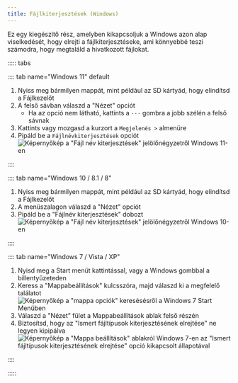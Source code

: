 ```yaml
---
title: Fájlkiterjesztések (Windows)
---
```


Ez egy kiegészítő rész, amelyben kikapcsoljuk a Windows azon alap viselkedését, hogy elrejti a fájlkiterjesztéseke, ami könnyebbé teszi számodra, hogy megtaláld a hivatkozott fájlokat.

::::: tabs

:::: tab name="Windows 11" default

1. Nyiss meg bármilyen mappát, mint például az SD kártyád, hogy elindítsd a Fájlkezelőt
1. A felső sávban válaszd a "Nézet" opciót
    - Ha az opció nem látható, kattints a `···` gombra a jobb szélén a felső sávnak
1. Kattints vagy mozgasd a kurzort a `Megjelenés >` almenüre
1. Pipáld be a `Fájlnévkiterjesztések` opciót ![Képernyőkép a "Fájl név kiterjesztések" jelölőnégyzetről Windows 11-en](/assets/images/windows-11-file-extensions.png)

::::

:::: tab name="Windows 10 / 8.1 / 8"

1. Nyiss meg bármilyen mappát, mint például az SD kártyád, hogy elindítsd a Fájlkezelőt
1. A menüszalagon válaszd a "Nézet" opciót
1. Pipáld be a "Fájlnév kiterjesztések" dobozt ![Képernyőkép a "Fájl név kiterjesztések" jelölőnégyzetről Windows 10-en](/assets/images/windows-10-file-extensions.png)

::::

:::: tab name="Windows 7 / Vista / XP"

1. Nyisd meg a Start menüt kattintással, vagy a Windows gombbal a billentyűzeteden
1. Keress a "Mappabeállítások" kulcsszóra, majd válaszd ki a megfelelő találatot ![Képernyőkép a "mappa opciók" keresésésről a Windows 7 Start Menüben](/assets/images/windows-7-folder-options-start-menu.png)
1. Válaszd a "Nézet" fület a Mappabeállítások ablak felső részén
1. Biztosítsd, hogy az "Ismert fájltípusok kiterjesztésének elrejtése" ne legyen kipipálva ![Képernyőkép a "Mappa beállítások" ablakról Windows 7-en az "Ismert fájltípusok kiterjesztésének elrejtése" opció kikapcsolt állapotával](/assets/images/windows-7-folder-options.png)

::::

:::::
